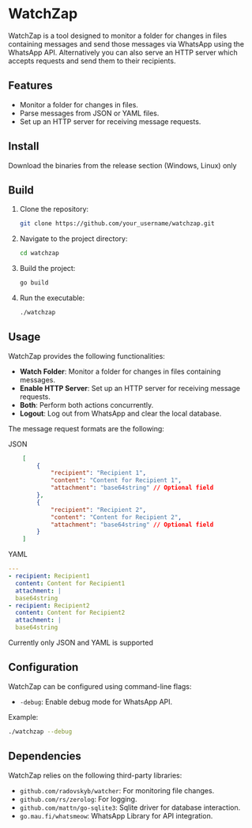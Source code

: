 # WatchZap

WatchZap is a tool designed to monitor a folder for changes in files containing messages and send those messages via WhatsApp using the WhatsApp API. Alternatively
you can also serve an HTTP server which accepts requests and send them to their recipients.

## Features

- Monitor a folder for changes in files.
- Parse messages from JSON or YAML files.
- Set up an HTTP server for receiving message requests.

## Install

Download the binaries from the release section (Windows, Linux) only

## Build

1. Clone the repository:

   ```bash
   git clone https://github.com/your_username/watchzap.git
   ```

2. Navigate to the project directory:

   ```bash
   cd watchzap
   ```

3. Build the project:

   ```bash
   go build
   ```

4. Run the executable:

   ```bash
   ./watchzap
   ```

## Usage

WatchZap provides the following functionalities:

- **Watch Folder**: Monitor a folder for changes in files containing messages.
- **Enable HTTP Server**: Set up an HTTP server for receiving message requests.
- **Both**: Perform both actions concurrently.
- **Logout**: Log out from WhatsApp and clear the local database.

The message request formats are the following:

JSON

```JSON
    [
        {
            "recipient": "Recipient 1",
            "content": "Content for Recipient 1",
            "attachment": "base64string" // Optional field
        },
        {
            "recipient": "Recipient 2",
            "content": "Content for Recipient 2",
            "attachment": "base64string" // Optional field
        }
    ]
```

YAML

```YAML
---
- recipient: Recipient1
  content: Content for Recipient1
  attachment: |
  base64string
- recipient: Recipient2
  content: Content for Recipient2
  attachment: |
  base64string
```

Currently only JSON and YAML is supported
## Configuration

WatchZap can be configured using command-line flags:

- `-debug`: Enable debug mode for WhatsApp API.

Example:

```bash
./watchzap --debug
```

## Dependencies

WatchZap relies on the following third-party libraries:

- `github.com/radovskyb/watcher`: For monitoring file changes.
- `github.com/rs/zerolog`: For logging.
- `github.com/mattn/go-sqlite3`: Sqlite driver for database interaction.
- `go.mau.fi/whatsmeow`: WhatsApp Library for API integration.
